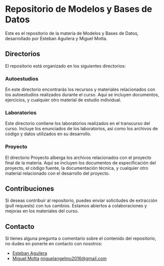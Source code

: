 # Repositorio de Modelos y Bases de Datos

Este es el repositorio de la materia de Modelos y Bases de Datos, desarrollado por Esteban Aguilera y Miguel Motta.

## Directorios

El repositorio está organizado en los siguientes directorios:

### Autoestudios

En este directorio encontrarás los recursos y materiales relacionados con los autoestudios realizados durante el curso. Aquí se incluyen documentos, ejercicios, y cualquier otro material de estudio individual.

### Laboratorios

Este directorio contiene los laboratorios realizados en el transcurso del curso. Incluye los enunciados de los laboratorios, así como los archivos de código y datos utilizados en su desarrollo.

### Proyecto

El directorio Proyecto alberga los archivos relacionados con el proyecto final de la materia. Aquí se incluyen los documentos de especificación del proyecto, el código fuente, la documentación técnica, y cualquier otro material relacionado con el desarrollo del proyecto.

## Contribuciones

Si deseas contribuir al repositorio, puedes enviar solicitudes de extracción (pull requests) con tus cambios. Estamos abiertos a colaboraciones y mejoras en los materiales del curso.

## Contacto

Si tienes alguna pregunta o comentario sobre el contenido del repositorio, no dudes en ponerte en contacto con nosotros:

- [Esteban Aguilera](https://github.com/esteban0903/esteban0903)
- [Miguel Motta](https://github.com/MIGUEL-MOTTA-U) miguelangelmu2016@gmail.com
